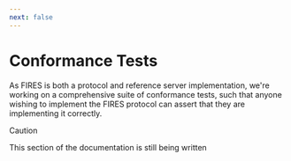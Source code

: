 ```yaml
---
next: false
---
```


# Conformance Tests

As FIRES is both a protocol and reference server implementation, we're working on a comprehensive suite of conformance tests, such that anyone wishing to implement the FIRES protocol can assert that they are implementing it correctly.

> [!CAUTION]
> This section of the documentation is still being written
